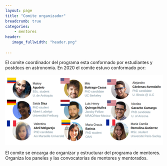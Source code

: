 ```yaml
---
layout: page
title: "Comite organizador"
breadcrumb: true
categories:
    - mentores
header:
   image_fullwidth: "header.png"

---
```


El comite coordinador del programa esta conformado por estudiantes y postdocs en
astronomia. En 2020 el comite estuvo conformado por: 

![Comite coordinador](../../images/comite_mentores.png)


El comite se encarga de organizar y estructurar del programa de mentores. Organiza los
paneles y las convocatorias de mentores y mentorados. 


 








